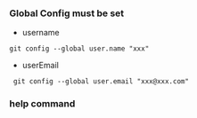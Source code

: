 ### Global Config must be set
- username
```git 
git config --global user.name "xxx"
```
- userEmail  
```git
 git config --global user.email "xxx@xxx.com" 
```
### help command
